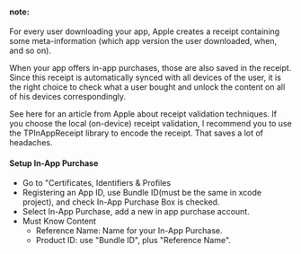 #### note:
For every user downloading your app, Apple creates a receipt containing some meta-information (which app version the user downloaded, when, and so on).

When your app offers in-app purchases, those are also saved in the receipt. Since this receipt is automatically synced with all devices of the user, it is the right choice to check what a user bought and unlock the content on all of his devices correspondingly.

See here for an article from Apple about receipt validation techniques. If you choose the local (on-device) receipt validation, I recommend you to use the TPInAppReceipt library to encode the receipt. That saves a lot of headaches.

#### Setup In-App Purchase

- Go to  "Certificates, Identifiers & Profiles
- Registering an App ID, use Bundle ID(must be the same in xcode project), and check In-App Purchase Box is checked.
- Select In-App Purchase, add a new in app purchase account.
- Must Know Content
  - Reference Name: Name for your In-App Purchase.
  - Product ID: use "Bundle ID", plus "Reference Name".
